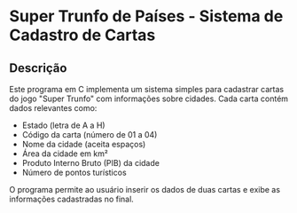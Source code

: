 # Super Trunfo de Países - Sistema de Cadastro de Cartas

## Descrição

Este programa em C implementa um sistema simples para cadastrar cartas do jogo "Super Trunfo" com informações sobre cidades. Cada carta contém dados relevantes como:

- Estado (letra de A a H)
- Código da carta (número de 01 a 04)
- Nome da cidade (aceita espaços)
- Área da cidade em km²
- Produto Interno Bruto (PIB) da cidade
- Número de pontos turísticos

O programa permite ao usuário inserir os dados de duas cartas e exibe as informações cadastradas no final.
